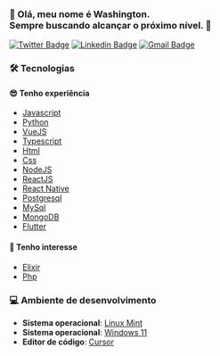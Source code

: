  
### 👋 Olá, meu nome é Washington. <br />Sempre buscando alcançar o **próximo nível**. 🚀️
<a href="https://juniorwmr.github.io/">

[![Twitter Badge](https://img.shields.io/badge/-@juniorwmr-1ca0f1?style=flat-square&labelColor=1ca0f1&logo=twitter&logoColor=white&link=https://twitter.com/juniorwmr)](https://twitter.com/juniorwmr) [![Linkedin Badge](https://img.shields.io/badge/-Washington-blue?style=flat-square&logo=Linkedin&logoColor=white&link=https://www.linkedin.com/in/juniorwmr/)](https://www.linkedin.com/in/juniorwmr/) 
[![Gmail Badge](https://img.shields.io/badge/-juniorripardo@gmail.com-c14438?style=flat-square&logo=Gmail&logoColor=white&link=mailto:juniorripardo@gmail.com)](mailto:juniorripardo@gmail.com)


### 🛠️ Tecnologias
#### 😎️ Tenho experiência
  - [Javascript](https://www.javascript.com/)
  - [Python](https://www.python.org/)
  - [VueJS](https://vuejs.org/)
  - [Typescript](https://www.typescriptlang.org/)
  - [Html]()
  - [Css]()
  - [NodeJS](https://nodejs.org/en/)
  - [ReactJS](https://pt-br.reactjs.org/)
  - [React Native](https://reactnative.dev/)
  - [Postgresql](https://www.postgresql.org/)
  - [MySql](https://www.mysql.com/)
  - [MongoDB](https://www.mongodb.com/)
  - [Flutter](https://flutter.dev/)


 #### 🤔️ Tenho interesse
  - [Elixir](https://elixir-lang.org/)
  - [Php](https://www.php.net/)

  
 ### 💻️ Ambiente de desenvolvimento
  - __Sistema operacional__: [Linux Mint](https://linuxmint.com/)
  - __Sistema operacional__: [Windows 11](https://www.microsoft.com/pt-br/windows/)
  - __Editor de código__: [Cursor](https://cursor.com/)
